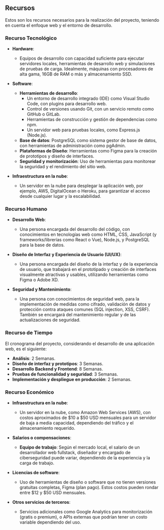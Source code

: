 ## Recursos

Estos son los recursos necesarios para la realización del proyecto, teniendo en cuenta el enfoque web y el entorno de desarrollo.

### Recurso Tecnológico

- **Hardware**:
  - Equipos de desarrollo con capacidad suficiente para ejecutar servidores locales, herramientas de desarrollo web y simulaciones de pruebas de carga. Idealmente, máquinas con procesadores de alta gama, 16GB de RAM o más y almacenamiento SSD.
  
- **Software**:
  - **Herramientas de desarrollo**: 
    - Un entorno de desarrollo integrado (IDE) como Visual Studio Code, con plugins para desarrollo web.
    - Control de versiones usando Git, con un servicio remoto como GitHub o GitLab.
    - Herramientas de construcción y gestión de dependencias como npm.
    - Un servidor web para pruebas locales, como Express.js (Node.js).
  - **Base de datos**: PostgreSQL como sistema gestor de base de datos, con herramientas de administración como pgAdmin.
  - **Plataformas de Diseño**: Herramientas como Figma para la creación de prototipos y diseño de interfaces.
  - **Seguridad y monitorización**: Uso de herramientas para monitorear la seguridad y el rendimiento del sitio web.

- **Infraestructura en la nube**:
  - Un servidor en la nube para desplegar la aplicación web, por ejemplo, AWS, DigitalOcean o Heroku, para garantizar el acceso desde cualquier lugar y la escalabilidad.

### Recurso Humano

- **Desarrollo Web**: 
  - Una persona encargada del desarrollo del código, con conocimientos en tecnologías web como HTML, CSS, JavaScript (y frameworks/librerías como React o Vue), Node.js, y PostgreSQL para la base de datos.
  
- **Diseño de Interfaz y Experiencia de Usuario (UI/UX)**:
  - Una persona encargada del diseño de la interfaz y de la experiencia de usuario, que trabajará en el prototipado y creación de interfaces visualmente atractivas y usables, utilizando herramientas como Figma o Adobe XD.

- **Seguridad y Mantenimiento**:
  - Una persona con conocimientos de seguridad web, para la implementación de medidas como cifrado, validación de datos y protección contra ataques comunes (SQL injection, XSS, CSRF). También se encargará del mantenimiento regular y de las actualizaciones de seguridad.

### Recurso de Tiempo

El cronograma del proyecto, considerando el desarrollo de una aplicación web, es el siguiente:

- **Análisis**: 2 Semanas.
- **Diseño de interfaz y prototipos**: 3 Semanas.
- **Desarrollo Backend y Frontend**: 8 Semanas.
- **Pruebas de funcionalidad y seguridad**: 3 Semanas.
- **Implementación y despliegue en producción**: 2 Semanas.

### Recurso Económico

- **Infraestructura en la nube**: 
  - Un servidor en la nube, como Amazon Web Services (AWS), con costos aproximados de $10 a $50 USD mensuales para un servidor de baja a media capacidad, dependiendo del tráfico y el almacenamiento requerido.
  
- **Salarios o compensaciones**:
  - **Equipo de trabajo**: Según el mercado local, el salario de un desarrollador web fullstack, diseñador y encargado de ciberseguridad puede variar, dependiendo de la experiencia y la carga de trabajo.
  
- **Licencias de software**:
  - Uso de herramientas de diseño o software que no tienen versiones gratuitas completas, Figma (plan pago). Estos costos pueden rondar entre $12 y $50 USD mensuales.
  
- **Otros servicios de terceros**:
  - Servicios adicionales como Google Analytics para monitorización (gratis o premium), o APIs externas que podrían tener un costo variable dependiendo del uso.

